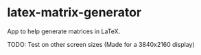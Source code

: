 # latex-matrix-generator

App to help generate matrices in LaTeX.

TODO: Test on other screen sizes (Made for a 3840x2160 display)

